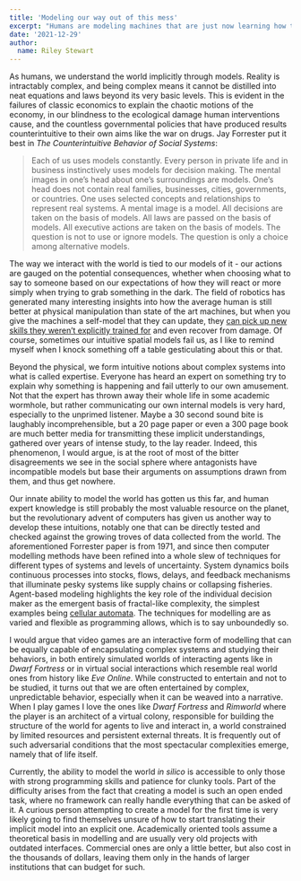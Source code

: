 ```yaml
---
title: 'Modeling our way out of this mess'
excerpt: "Humans are modeling machines that are just now learning how to construct them consciously."
date: '2021-12-29'
author:
  name: Riley Stewart
---
```

As humans, we understand the world implicitly through models.  Reality is intractably complex, and being complex means it cannot be distilled into neat equations and laws beyond its very basic levels.  This is evident in the failures of classic economics to explain the chaotic motions of the economy, in our blindness to the ecological damage human interventions cause, and the countless governmental policies that have produced results counterintuitive to their own aims like the war on drugs.  Jay Forrester put it best in *The Counterintuitive Behavior of Social Systems*:

> Each of us uses models constantly. Every person in private life and in business instinctively uses models for decision making. The mental images in one’s head about one’s surroundings are models. One’s head does not contain real families, businesses, cities, governments, or countries. One uses selected concepts and relationships to represent real systems. A mental image is a model. All decisions are taken on the basis of models. All laws are passed on the basis of models. All executive actions are taken on the basis of models. The question is not to use or ignore models. The question is only a choice among alternative models.

The way we interact with the world is tied to our models of it - our actions are gauged on the potential consequences, whether when choosing what to say to someone based on our expectations of how they will react or more simply when trying to grab something in the dark.  The field of robotics has generated many interesting insights into how the average human is still better at physical manipulation than state of the art machines, but when you give the machines a self-model that they can update, they [can pick up new skills they weren’t explicitly trained for](https://www.creativemachineslab.com/uploads/6/9/3/4/69340277/task-agnostic_self-modeling_machines.pdf) and even recover from damage.  Of course, sometimes our intuitive spatial models fail us, as I like to remind myself when I knock something off a table gesticulating about this or that.

Beyond the physical, we form intuitive notions about complex systems into what is called expertise.  Everyone has heard an expert on something try to explain why something is happening and fail utterly to our own amusement.  Not that the expert has thrown away their whole life in some academic wormhole, but rather communicating our own internal models is very hard, especially to the unprimed listener.  Maybe a 30 second sound bite is laughably incomprehensible, but a 20 page paper or even a 300 page book are much better media for transmitting these implicit understandings, gathered over years of intense study, to the lay reader.  Indeed, this phenomenon, I would argue, is at the root of most of the bitter disagreements we see in the social sphere where antagonists have incompatible models but base their arguments on assumptions drawn from them, and thus get nowhere.

Our innate ability to model the world has gotten us this far, and human expert knowledge is still probably the most valuable resource on the planet, but the revolutionary advent of computers has given us another way to develop these intuitions, notably one that can be directly tested and checked against the growing troves of data collected from the world.  The aforementioned Forrester paper is from 1971, and since then computer modelling methods have been refined into a whole slew of techniques for different types of systems and levels of uncertainty.  System dynamics boils continuous processes into stocks, flows, delays, and feedback mechanisms that illuminate pesky systems like supply chains or collapsing fisheries.  Agent-based modeling highlights the key role of the individual decision maker as the emergent basis of fractal-like complexity, the simplest examples being [cellular automata](https://rileystew.art/posts/banner).  The techniques for modelling are as varied and flexible as programming allows, which is to say unboundedly so.

I would argue that video games are an interactive form of modelling that can be equally capable of encapsulating complex systems and studying their behaviors, in both entirely simulated worlds of interacting agents like in *Dwarf Fortress* or in virtual social interactions which resemble real world ones from history like *Eve Online*.  While constructed to entertain and not to be studied, it turns out that we are often entertained by complex, unpredictable behavior, especially when it can be weaved into a narrative.  When I play games I love the ones like *Dwarf Fortress* and *Rimworld* where the player is an architect of a virtual colony, responsible for building the structure of the world for agents to live and interact in, a world constrained by limited resources and persistent external threats.  It is frequently out of such adversarial conditions that the most spectacular complexities emerge, namely that of life itself.

Currently, the ability to model the world *in silico* is accessible to only those with strong programming skills and patience for clunky tools.  Part of the difficulty arises from the fact that creating a model is such an open ended task, where no framework can really handle everything that can be asked of it.  A curious person attempting to create a model for the first time is very likely going to find themselves unsure of how to start translating their implicit model into an explicit one.  Academically oriented tools assume a theoretical basis in modelling and are usually very old projects with outdated interfaces.  Commercial ones are only a little better, but also cost in the thousands of dollars, leaving them only in the hands of larger institutions that can budget for such.  

